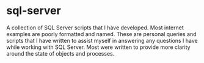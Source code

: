 # sql-server

A collection of SQL Server scripts that I have developed. Most internet examples are poorly formatted and named.
These are personal queries and scripts that I have written to assist myself in answering any questions I have while working with SQL Server. Most were written to provide more clarity around the state of objects and processes.